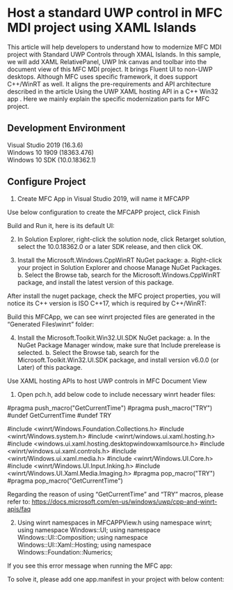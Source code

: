 
# Host a standard UWP control in MFC MDI project using XAML Islands

This article will help developers to understand how to modernize MFC MDI project with Standard UWP Controls through XMAL Islands. In this sample, we will add XAML RelativePanel, UWP Ink canvas and toolbar into the document view of this MFC MDI project. It brings Fluent UI to non-UWP desktops.
Although MFC uses specific framework, it does support C++/WinRT as well. It aligns the pre-requirements and API architecture described in the article Using the UWP XAML hosting API in a C++ Win32 app . Here we mainly explain the specific modernization parts for MFC project.

## Development Environment

Visual Studio 2019 (16.3.6)  
Windows 10 1909 (18363.476)  
Windows 10 SDK (10.0.18362.1) 

## Configure Project

1.	Create MFC App in Visual Studio 2019, will name it MFCAPP
 


Use below configuration to create the MFCAPP project, click Finish
 
Build and Run it, here is its default UI:
 
2.	In Solution Explorer, right-click the solution node, click Retarget solution, select the 10.0.18362.0 or a later SDK release, and then click OK.
 
 
3.	Install the Microsoft.Windows.CppWinRT NuGet package:
a.	Right-click your project in Solution Explorer and choose Manage NuGet Packages.
b.	Select the Browse tab, search for the Microsoft.Windows.CppWinRT package, and install the latest version of this package.

 


  


After install the nuget package, check the MFC project properties, you will notice its C++ version is ISO C++17, which is required by C++/WinRT:
 
Build this MFCApp, we can see winrt projected files are generated in the “Generated Files\winrt” folder:
 
4.	Install the Microsoft.Toolkit.Win32.UI.SDK NuGet package:
a.	In the NuGet Package Manager window, make sure that Include prerelease is selected.
b.	Select the Browse tab, search for the Microsoft.Toolkit.Win32.UI.SDK package, and install version v6.0.0 (or Later) of this package.

 

Use XAML hosting APIs to host  UWP controls in MFC Document View
1.	Open pch.h, add below code to include necessary winrt header files:

#pragma push_macro("GetCurrentTime")
#pragma push_macro("TRY")
#undef GetCurrentTime
#undef TRY

#include <winrt/Windows.Foundation.Collections.h>
#include <winrt/Windows.system.h>
#include <winrt/windows.ui.xaml.hosting.h>
#include <windows.ui.xaml.hosting.desktopwindowxamlsource.h>
#include <winrt/windows.ui.xaml.controls.h>
#include <winrt/Windows.ui.xaml.media.h>
#include <winrt/Windows.UI.Core.h>
#include <winrt/Windows.UI.Input.Inking.h>
#include <winrt/Windows.UI.Xaml.Media.Imaging.h>
#pragma pop_macro("TRY")
#pragma pop_macro("GetCurrentTime")

Regarding the reason of using “GetCurrentTime” and “TRY” macros, please refer to:
https://docs.microsoft.com/en-us/windows/uwp/cpp-and-winrt-apis/faq

2.	Using winrt namespaces in MFCAPPView.h
using namespace winrt;
using namespace Windows::UI;
using namespace Windows::UI::Composition;
using namespace Windows::UI::Xaml::Hosting;
using namespace Windows::Foundation::Numerics;

If  you see this error message when running the MFC app:
 
To solve it, please add one app.manifest in your project with below content:

<?xml version="1.0" encoding="UTF-8"?>
<assembly xmlns="urn:schemas-microsoft-com:asm.v1" manifestVersion="1.0">
  <compatibility xmlns="urn:schemas-microsoft-com:compatibility.v1">
    <application>
      <!-- Windows 10 -->
      <maxversiontested Id="10.0.18362.0"/>
      <supportedOS Id="{8e0f7a12-bfb3-4fe8-b9a5-48fd50a15a9a}" />
    </application>
  </compatibility>
</assembly>

 

 

 
